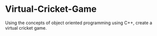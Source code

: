 # Virtual-Cricket-Game
Using the concepts of object oriented programming using C++, create a virtual cricket game.
